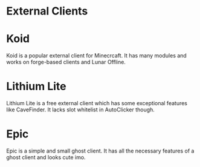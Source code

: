# External Clients
# Koid
Koid is a popular external client for Minecrcaft. It has many modules and works on forge-based clients and Lunar Offline.
# Lithium Lite
Lithium Lite is a free external client which has some exceptional features like CaveFinder. It lacks slot whitelist in AutoClicker though.
# Epic
Epic is a simple and small ghost client. It has all the necessary features of a ghost client and looks cute imo.